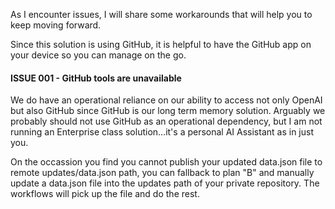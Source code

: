 As I encounter issues, I will share some workarounds that will help you to keep moving forward.

Since this solution is using GitHub, it is helpful to have the GitHub app on your device so you can manage on the go.

#### ISSUE 001 - GitHub tools are unavailable

We do have an operational reliance on our ability to access not only OpenAI but also GitHub since GitHub is our long term memory solution. Arguably we probably should not use GitHub as an operational dependency, but I am not running an Enterprise class solution...it's a personal AI Assistant as in just you.

On the occassion you find you cannot publish your updated data.json file to remote updates/data.json path, you can fallback to plan "B" and manually update a data.json file into the updates path of your private repository. The workflows will pick up the file and do the rest.


